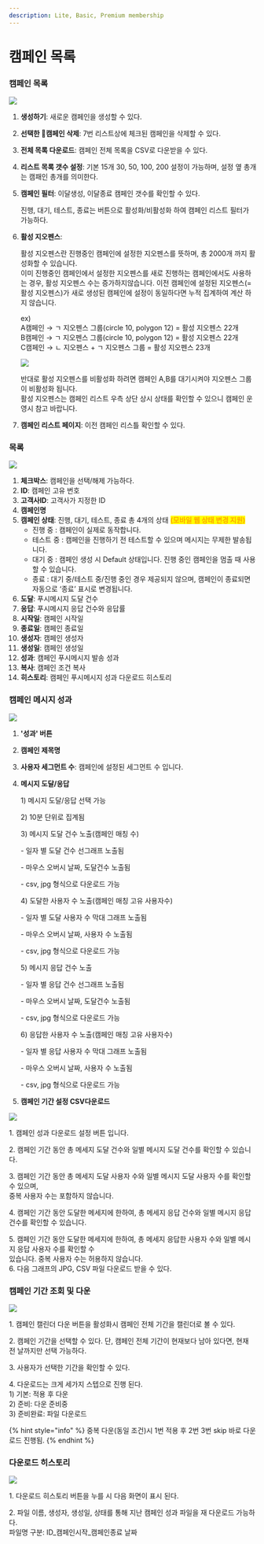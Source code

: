 ```yaml
---
description: Lite, Basic, Premium membership
---
```


# 캠페인 목록

### 캠페인 목록

![](<../.gitbook/assets/image (39).png>)

1. &#x20;**생성하기**: 새로운 캠페인을 생성할 수 있다.
2. **선택한 캠페인 삭제**: 7번 리스트상에 체크된 캠페인을 삭제할 수 있다.
3. **전체 목록 다운로드**: 캠페인 전체 목록을 CSV로 다운받을 수 있다.
4. **리스트 목록 갯수 설정**: 기본 15개 30, 50, 100, 200 설정이 가능하며, 설정 옆 총개는 캠패인 총개를 의미한다.
5.  **캠페인 필터**: 이달생성, 이달종료 캠페인 갯수를 확인할 수 있다.

    진행, 대기, 테스트, 종료는 버튼으로 활성화/비활성화 하여 캠페인 리스트 필터가 가능하다.
6.  **활성 지오펜스**:&#x20;

    활성 지오펜스란 진행중인 캠페인에 설정한 지오펜스를 뜻하며, 총 2000개 까지 활성화할 수 있습니다.\
    이미 진행중인 캠페인에서 설정한 지오펜스를 새로 진행하는 캠페인에서도 사용하는 경우, 활성 지오펜스 수는 증가하지않습니다. 이전 캠페인에 설정된 지오펜스(=활성 지오펜스)가 새로 생성된 캠페인에 설정이 동일하다면 누적 집계하여 계산 하지 않습니다.

    ex)\
    A캠페인 → ㄱ 지오펜스 그룹(circle 10, polygon 12) = 활성 지오펜스 22개\
    B캠페인 → ㄱ 지오펜스 그룹(circle 10, polygon 12) = 활성 지오펜스 22개\
    C캠페인 → ㄴ 지오펜스 + ㄱ 지오펜스 그룹 = 활성 지오펜스 23개

    ![](<../.gitbook/assets/image (71).png>)

    반대로 활성 지오펜스를 비활성화 하려면 캠페인 A,B를 대기시켜야 지오펜스 그룹이 비활성화 됩니다.\
    활성 지오펜스는 캠페인 리스트 우측 상단 상시 상태를 확인할 수 있으니 캠페인 운영시 참고 바랍니다.
7. **캠페인 리스트 페이지**: 이전 캠페인 리스틀 확인할 수 있다.



### 목록

![](<../.gitbook/assets/image (98).png>)

1. **체크박스**: 캠페인을 선택/해제 가능하다.
2. **ID**: 캠페인 고유 번호
3. **고객사ID**: 고객사가 지정한 ID
4. **캠페인명**
5. **캠페인 상태**: 진행, 대기, 테스트, 종료 총 4개의 상태 <mark style="color:orange;">**(모바일 웹 상태 변경 지원)**</mark>
   * 진행 중 : 캠페인이 실제로 동작합니다.
   * 테스트 중 : 캠페인을 진행하기 전 테스트할 수 있으며 메시지는 무제한 발송됩니다.
   * 대기 중 : 캠페인 생성 시 Default 상태입니다. 진행 중인 캠페인을 멈출 때 사용할 수 있습니다.
   * 종료 : 대기 중/테스트 중/진행 중인 경우 제공되지 않으며, 캠페인이 종료되면 자동으로 ‘종료’ 표시로 변경됩니다.
6. **도달**: 푸시메시지 도달 건수
7. **응답**: 푸시메시지 응답 건수와 응답률
8. **시작일**: 캠페인 시작일
9. **종료일**: 캠페인 종료일
10. **생성자**: 캠페인 생성자
11. **생성일**: 캠페인 생성일
12. **성과**: 캠페인 푸시메시지 발송 성과
13. **복사**: 캠페인 조건 복사
14. **히스토리**: 캠페인 푸시메시지 성과 다운로드 히스토리



### 캠페인 메시지 성과

![](<../.gitbook/assets/image (53).png>)

1. **'성과' 버튼**
2. **캠페인 제목명**
3. **사용자 세그먼트 수**: 캠페인에 설정된 세그먼트 수 입니다.
4.  **메시지 도달/응답**

    1\) 메시지 도달/응답 선택 가능

    2\) 10분 단위로 집계됨

    3\) 메시지 도달 건수 노출(캠페인 매칭 수)&#x20;

    &#x20; \- 일자 별 도달 건수 선그래프 노출됨&#x20;

    &#x20; \- 마우스 오버시 날짜, 도달건수 노출됨&#x20;

    &#x20; \- csv, jpg 형식으로 다운로드 가능&#x20;

    4\) 도달한 사용자 수 노출(캠페인 매칭 고유 사용자수)&#x20;

    &#x20; \- 일자 별 도달 사용자 수 막대 그래프 노출됨&#x20;

    &#x20; \- 마우스 오버시 날짜, 사용자 수 노출됨&#x20;

    &#x20; \- csv, jpg 형식으로 다운로드 가능&#x20;

    5\) 메시지 응답 건수 노출&#x20;

    &#x20; \- 일자 별 응답 건수 선그래프 노출됨&#x20;

    &#x20; \- 마우스 오버시 날짜, 도달건수 노출됨&#x20;

    &#x20; \- csv, jpg 형식으로 다운로드 가능&#x20;

    6\) 응답한 사용자 수 노출(캠페인 매칭 고유 사용자수)&#x20;

    &#x20; \- 일자 별 응답 사용자 수 막대 그래프 노출됨&#x20;

    &#x20; \- 마우스 오버시 날짜, 사용자 수 노출됨&#x20;

    &#x20; \- csv, jpg 형식으로 다운로드 가능
5. **캠페인 기간 설정  CSV다운로드**

![](<../.gitbook/assets/image (61).png>)

1\. 캠페인 성과 다운로드 설정 버튼 입니다.

2\. 캠페인 기간 동안 총 메세지 도달 건수와 일별 메시지 도달 건수를 확인할 수 있습니다.

3\. 캠페인 기간 동안 총 메세지 도달 사용자 수와 일별 메시지 도달 사용자 수를 확인할 수 있으며,\
중복 사용자 수는 포함하지 않습니다.

4\. 캠페인 기간 동안 도달한 메세지에 한하여, 총 메세지 응답 건수와 일별 메시지 응답 건수를 확인할 수 있습니다.

5\. 캠페인 기간 동안 도달한 메세지에 한하여, 총 메세지 응답한 사용자 수와 일별 메시지 응답 사용자 수를 확인할 수\
있습니다. 중복 사용자 수는 허용하지 않습니다.\
6\. 다음 그래프의 JPG, CSV 파일 다운로드 받을 수 있다.

### 캠페인 기간 조회 및 다운

![](<../.gitbook/assets/image (63).png>)

1\. 캠페인 캘린더 다운 버튼을 활성화시 캠페인 전체 기간을 캘린더로 볼 수 있다.

2\. 캠페인 기간을 선택할 수 있다. 단, 캠페인 전체 기간이 현재보다 남아 있다면, 현재 전 날까지만 선택 가능하다.

3\. 사용자가 선택한 기간을 확인할 수 있다.

4\. 다운로드는 크게 세가지 스텝으로 진행 된다.\
&#x20; 1\) 기본: 적용 후 다운\
&#x20; 2\) 준비: 다운 준비중\
&#x20; 3\) 준비완료: 파일 다운로드

{% hint style="info" %}
중복 다운(동일 조건)시 1번 적용 후 2번 3번 skip 바로 다운로드 진행됨.
{% endhint %}

### 다운로드 히스토리

![](<../.gitbook/assets/image (74).png>)

1\. 다운로드 히스토리 버튼을 누를 시 다음 화면이 표시 된다.

2\. 파일 이름, 생성자, 생성일, 상태를 통해 지난 캠페인 성과 파일을 재 다운로드 가능하다.\
파일명 구분: ID\_캠페인시작\_캠페인종료 날짜

